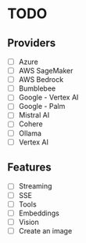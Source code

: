 # TODO

## Providers
- [ ] Azure
- [ ] AWS SageMaker
- [ ] AWS Bedrock
- [ ] Bumblebee
- [ ] Google - Vertex AI
- [ ] Google - Palm
- [ ] Mistral AI
- [ ] Cohere
- [ ] Ollama
- [ ] Vertex AI

## Features
- [ ] Streaming
- [ ] SSE
- [ ] Tools
- [ ] Embeddings
- [ ] Vision
- [ ] Create an image